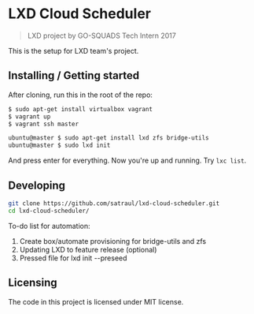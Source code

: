 # LXD Cloud Scheduler
>LXD project by GO-SQUADS Tech Intern 2017

This is the setup for LXD team's project.

## Installing / Getting started

After cloning, run this in the root of the repo:

```bash
$ sudo apt-get install virtualbox vagrant
$ vagrant up
$ vagrant ssh master
```

```bash
ubuntu@master $ sudo apt-get install lxd zfs bridge-utils
ubuntu@master $ sudo lxd init
```

And press enter for everything. Now you're up and running. Try ```lxc list```.

## Developing

```bash
git clone https://github.com/satraul/lxd-cloud-scheduler.git
cd lxd-cloud-scheduler/
```

To-do list for automation:
1. Create box/automate provisioning for bridge-utils and zfs
2. Updating LXD to feature release (optional)
3. Pressed file for lxd init --preseed

## Licensing

The code in this project is licensed under MIT license.
